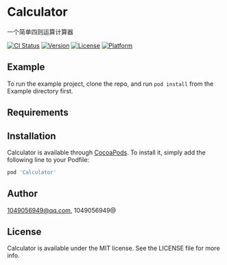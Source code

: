 # Calculator
一个简单四则运算计算器

[![CI Status](http://img.shields.io/travis/1049056949@qq.com/Calculator.svg?style=flat)](https://travis-ci.org/1049056949@qq.com/Calculator)
[![Version](https://img.shields.io/cocoapods/v/Calculator.svg?style=flat)](http://cocoapods.org/pods/Calculator)
[![License](https://img.shields.io/cocoapods/l/Calculator.svg?style=flat)](http://cocoapods.org/pods/Calculator)
[![Platform](https://img.shields.io/cocoapods/p/Calculator.svg?style=flat)](http://cocoapods.org/pods/Calculator)

## Example

To run the example project, clone the repo, and run `pod install` from the Example directory first.

## Requirements

## Installation

Calculator is available through [CocoaPods](http://cocoapods.org). To install
it, simply add the following line to your Podfile:

```ruby
pod 'Calculator'
```

## Author

1049056949@qq.com, 1049056949@

## License

Calculator is available under the MIT license. See the LICENSE file for more info.

